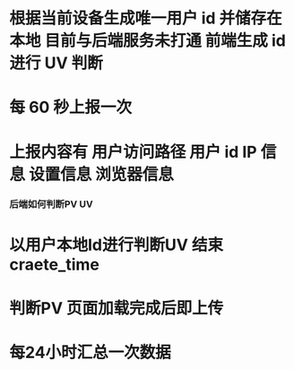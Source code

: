 # 根据当前设备生成唯一用户 id 并储存在本地 目前与后端服务未打通 前端生成 id 进行 UV 判断
# 每 60 秒上报一次
# 上报内容有 用户访问路径 用户 id IP 信息 设置信息 浏览器信息



### 后端如何判断PV UV

# 以用户本地Id进行判断UV 结束craete_time  
# 判断PV 页面加载完成后即上传
# 每24小时汇总一次数据
#  
